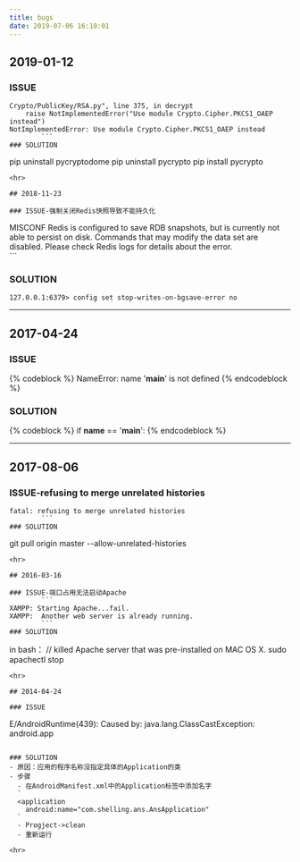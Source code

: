 ```yaml
---
title: bugs
date: 2019-07-06 16:10:01
---
```


## 2019-01-12

### ISSUE
```
Crypto/PublicKey/RSA.py", line 375, in decrypt
    raise NotImplementedError("Use module Crypto.Cipher.PKCS1_OAEP instead")
NotImplementedError: Use module Crypto.Cipher.PKCS1_OAEP instead    
        ```
### SOLUTION
```
pip uninstall pycryptodome
pip uninstall pycrypto
pip install pycrypto
```
<hr>

## 2018-11-23

### ISSUE-强制关闭Redis快照导致不能持久化
```
MISCONF Redis is configured to save RDB snapshots, but is currently not able to 
persist on disk. Commands that may modify the data set are disabled. Please 
check Redis logs for details about the error.    
        ```
### SOLUTION
```
127.0.0.1:6379> config set stop-writes-on-bgsave-error no
```
<hr>

## 2017-04-24 

### ISSUE
{% codeblock %}
NameError: name '__main__' is not defined
{% endcodeblock %}
### SOLUTION
{% codeblock %}
if __name__ == '__main__':
{% endcodeblock %}
<hr>

## 2017-08-06

### ISSUE-refusing to merge unrelated histories
```
fatal: refusing to merge unrelated histories   
        ```
### SOLUTION
```
git pull origin master --allow-unrelated-histories
```
<hr>

## 2016-03-16

### ISSUE-端口占用无法启动Apache
		```
XAMPP: Starting Apache...fail.
XAMPP:  Another web server is already running.    
        ```
### SOLUTION
```
in bash：
// killed Apache server that was pre-installed on MAC OS X.
sudo apachectl stop
```
<hr>

## 2014-04-24 

### ISSUE
```
E/AndroidRuntime(439): Caused by: java.lang.ClassCastException: 
android.app
```

### SOLUTION
- 原因：应用的程序名称没指定具体的Application的类
- 步骤
  - 在AndroidManifest.xml中的Application标签中添加名字
  `
  <application
  	android:name="com.shelling.ans.AnsApplication"
  `
  - Progject->clean
  - 重新运行

<hr>


